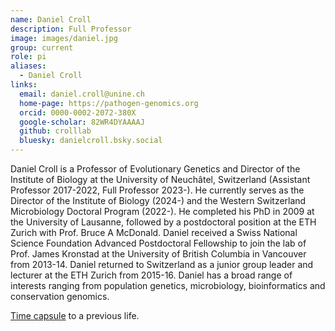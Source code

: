 ```yaml
---
name: Daniel Croll
description: Full Professor
image: images/daniel.jpg
group: current
role: pi
aliases:
  - Daniel Croll
links:
  email: daniel.croll@unine.ch
  home-page: https://pathogen-genomics.org
  orcid: 0000-0002-2072-380X
  google-scholar: 82WR4DYAAAAJ
  github: crolllab
  bluesky: danielcroll.bsky.social
---
```


Daniel Croll is a Professor of Evolutionary Genetics and Director of the Institute of Biology at the University of Neuchâtel, Switzerland (Assistant Professor 2017-2022, Full Professor 2023-). He currently serves as the Director of the Institute of Biology (2024-) and the Western Switzerland Microbiology Doctoral Program (2022-). He completed his PhD in 2009 at the University of Lausanne, followed by a postdoctoral position at the ETH Zurich with Prof. Bruce A McDonald. Daniel received a Swiss National Science Foundation Advanced Postdoctoral Fellowship to join the lab of Prof. James Kronstad at the University of British Columbia in Vancouver from 2013-14. Daniel returned to Switzerland as a junior group leader and lecturer at the ETH Zurich from 2015-16. Daniel has a broad range of interests ranging from population genetics, microbiology, bioinformatics and conservation genomics.

[Time capsule](https://pathogen-genomics.org/dani-on-tour/) to a previous life.